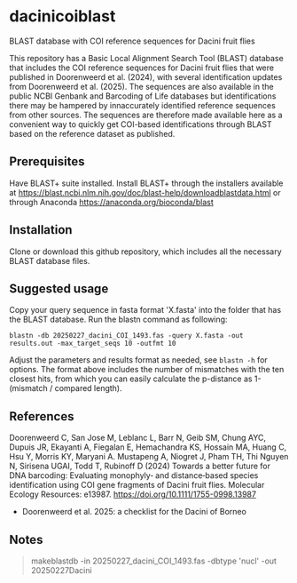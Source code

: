 # dacinicoiblast
BLAST database with COI reference sequences for Dacini fruit flies

This repository has a Basic Local Alignment Search Tool (BLAST) database that includes the COI reference sequences for Dacini fruit flies that were published in Doorenweerd et al. (2024), with several identification updates from Doorenweerd et al. (2025). The sequences are also available in the public NCBI Genbank and Barcoding of Life databases but identifications there may be hampered by innaccurately identified reference sequences from other sources. The sequences are therefore made available here as a convenient way to quickly get COI-based identifications through BLAST based on the reference dataset as published.

## Prerequisites
Have BLAST+ suite installed. Install BLAST+ through the installers available at https://blast.ncbi.nlm.nih.gov/doc/blast-help/downloadblastdata.html or through Anaconda https://anaconda.org/bioconda/blast

## Installation
Clone or download this github repository, which includes all the necessary BLAST database files.

## Suggested usage
Copy your query sequence in fasta format 'X.fasta' into the folder that has the BLAST database. Run the blastn command as following:

```
blastn -db 20250227_dacini_COI_1493.fas -query X.fasta -out results.out -max_target_seqs 10 -outfmt 10
```

Adjust the parameters and results format as needed, see ```blastn -h``` for options. The format above includes the number of mismatches with the ten closest hits, from which you can easily calculate the p-distance as 1-(mismatch / compared length).

## References
Doorenweerd C, San Jose M, Leblanc L, Barr N, Geib SM, Chung AYC, Dupuis JR, Ekayanti A, Fiegalan E, Hemachandra KS, Hossain MA, Huang C, Hsu Y, Morris KY, Maryani A. Mustapeng A, Niogret J, Pham TH, Thi Nguyen N, Sirisena UGAI, Todd T, Rubinoff D (2024) Towards a better future for DNA barcoding: Evaluating monophyly‐ and distance‐based species identification using COI gene fragments of Dacini fruit flies. Molecular Ecology Resources: e13987. https://doi.org/10.1111/1755-0998.13987 

- Doorenweerd et al. 2025: a checklist for the Dacini of Borneo

## Notes
> makeblastdb -in 20250227_dacini_COI_1493.fas -dbtype 'nucl' -out 20250227Dacini